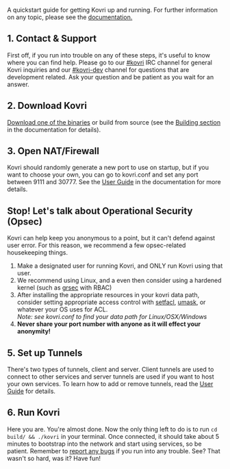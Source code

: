 <div class="text-center container description">
    <p>A quickstart guide for getting Kovri up and running. For further information on any topic, please see the <a href="docs.html">documentation.</a></p>
</div>
<div class="using">
    <section class="container">
        <div class="row">      
            <!-- full block-->
            <div class="full col-lg-12 col-md-12 col-sm-12 col-xs-12">
                <div class="info-block text-adapt">
                    <div class="row center-xs">
                        <div class="col">
                            <h2>1. Contact & Support</h2>
                        </div>
                    </div>
                    <div class="row start-xs">
                        <p>First off, if you run into trouble on any of these steps, it's useful to know where you can find help. Please go to our <a href="irc://chat.freenode.net/#kovri">#kovri</a> IRC channel for general Kovri inquiries and our <a href="irc://chat.freenode.net/#kovri-dev">#kovri-dev</a> channel for questions that are development related. Ask your question and be patient as you wait for an answer.</p>
                    </div>
                </div>
            </div>
            <!-- end full block -->
        </div>
    </section>
    <section class="container">
        <div class="row">
            <div class="left half no-pad-sm col-lg-6 col-md-6 col-sm-12 col-xs-12">
                <div class="info-block">
                    <div class="row center-xs">
                        <div class="col">
                            <h2>2. Download Kovri</h2>
                        </div>
                    </div>
                    <div class="row start-xs">
                        <p><a href="https://github.com/monero-project/kovri#nightly-releases-bleeding-edge">Download one of the binaries</a> or build from source (see the <a href="docs.html">Building section </a>in the documentation for details).</p>
                    </div>
                </div>
            </div>
            <div class="right half col-lg-6 col-md-6 col-sm-12 col-xs-12">
                <div class="info-block">
                    <div class="row center-xs">
                        <div class="col">
                            <h2>3. Open NAT/Firewall</h2>
                        </div>
                    </div>
                    <div class="row start-xs">
                        <p>Kovri should randomly generate a new port to use on startup, but if you want to choose your own, you can go to kovri.conf and set any port between 9111 and 30777. See the <a href="docs.html">User Guide</a> in the documentation for more details.</p>
                    </div>
                </div>
            </div>
        </div>
    </section>
    <section class="container">
        <div class="row">   
            <!-- full block-->
            <div class="full col-lg-12 col-md-12 col-sm-12 col-xs-12">
                <div class="info-block text-adapt">
                    <div class="row center-xs">
                        <div class="col">
                            <h2>Stop! Let's talk about Operational Security (Opsec)</h2>
                        </div>
                    </div>
                    <div class="row start-xs">
                        <p>Kovri can help keep you anonymous to a point, but it can't defend against user error. For this reason, we recommend a few opsec-related housekeeping things.</p>
                        <p>
                            <ol>
                                <li>Make a designated user for running Kovri, and ONLY run Kovri using that user.</li>
                                <li>We recommend using Linux, and a even then consider using a hardened kernel (such as <a href="https://en.wikibooks.org/wiki/Grsecurity">grsec</a> with RBAC)</li>
                                <li>After installing the appropriate resources in your kovri data path, consider setting appropriate access control with <a href="https://linux.die.net/man/1/setfacl">setfacl</a>, <a href="https://en.wikipedia.org/wiki/Umask">umask</a>, or whatever your OS uses for ACL.<br><em>Note: see kovri.conf to find your data path for Linux/OSX/Windows</em></li>
                                <li><strong>Never share your port number with anyone as it will effect your anonymity!</strong></li>
                            </ol>
                        </p>
                    </div>
                </div>
            </div>
            <!-- end full block -->
        </div>
    </section>
        <section class="container">
        <div class="row">
            <div class="left half no-pad-sm col-lg-6 col-md-6 col-sm-12 col-xs-12">
                <div class="info-block">
                    <div class="row center-xs">
                        <div class="col">
                            <h2>5. Set up Tunnels</h2>
                        </div>
                    </div>
                    <div class="row start-xs">
                        <p>There's two types of tunnels, client and server. Client tunnels are used to connect to other services and server tunnels are used if you want to host your own services. To learn how to add or remove tunnels, read the <a href="docs.html">User Guide</a> for details.</p>
                    </div>
                </div>
            </div>
            <div class="right half col-lg-6 col-md-6 col-sm-12 col-xs-12">
                <div class="info-block">
                    <div class="row center-xs">
                        <div class="col">
                            <h2>6. Run Kovri</h2>
                        </div>
                    </div>
                    <div class="row start-xs">
                        <p>Here you are. You're almost done. Now the only thing left to do is to run <code>cd build/ && ./kovri</code> in your terminal. Once connected, it should take about 5 minutes to bootstrap into the network and start using services, so be patient. Remember to <a href="https://github.com/monero-project/kovri/issues">report any bugs</a> if you run into any trouble. See? That wasn't so hard, was it? Have fun!</p>
                    </div>
                </div>
            </div>
        </div>
    </section>
</div>
